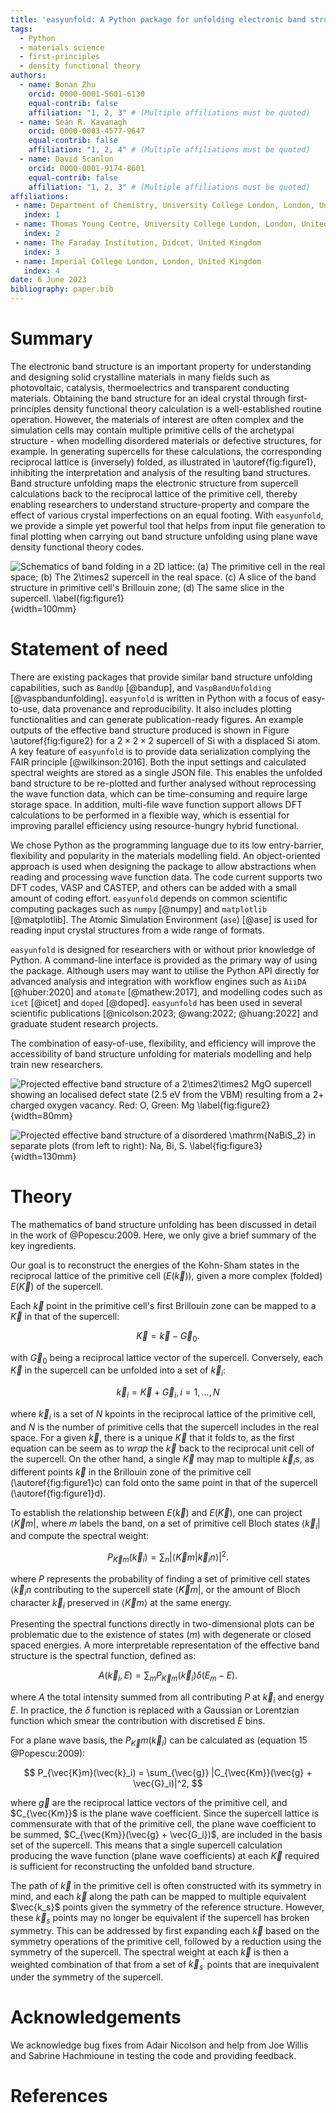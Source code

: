 ```yaml
---
title: 'easyunfold: A Python package for unfolding electronic band structures'
tags:
  - Python
  - materials science
  - first-principles
  - density functional theory
authors:
  - name: Bonan Zhu
    orcid: 0000-0001-5601-6130
    equal-contrib: false
    affiliation: "1, 2, 3" # (Multiple affiliations must be quoted)
  - name: Seán R. Kavanagh
    orcid: 0000-0003-4577-9647
    equal-contrib: false
    affiliation: "1, 2, 4" # (Multiple affiliations must be quoted)
  - name: David Scanlon
    orcid: 0000-0001-9174-8601
    equal-contrib: false
    affiliation: "1, 2, 3" # (Multiple affiliations must be quoted)
affiliations:
 - name: Department of Chemistry, University College London, London, United Kingdom
   index: 1
 - name: Thomas Young Centre, University College London, London, United Kingdom
   index: 2
 - name: The Faraday Institution, Didcot, United Kingdom
   index: 3
 - name: Imperial College London, London, United Kingdom
   index: 4
date: 6 June 2023
bibliography: paper.bib
---
```


# Summary

The electronic band structure is an important property for
understanding and designing solid crystalline materials in many fields
such as photovoltaic, catalysis, thermoelectrics and transparent conducting
materials. Obtaining the band structure for an ideal crystal through first-principles
density functional theory calculation is a well-established routine operation.
However, the materials of interest are often complex and the simulation cells may contain multiple  primitive
cells of the archetypal structure - when modelling disordered materials or defective structures, for example.
In generating supercells for these calculations, the corresponding reciprocal lattice is (inversely) folded, as illustrated in \autoref{fig:figure1},
inhibiting the interpretation and analysis of the resulting band structures.
Band structure unfolding maps the electronic structure from supercell calculations back to the reciprocal lattice of the primitive cell,
thereby enabling researchers to understand structure-property and compare the effect of various crystal imperfections on an equal footing.
With `easyunfold`, we provide a simple yet powerful tool that helps from input file generation to final plotting when carrying out band structure unfolding using plane wave density functional theory codes.

![Schematics of band folding in a 2D lattice: (a) The primitive cell in the real space; (b) The $2\times2$ supercell in the real space. (c) A slice of the band structure in primitive cell's Brillouin zone; (d) The same slice in the supercell. \label{fig:figure1}](figure1.png){width=100mm}

# Statement of need

There are existing packages that provide similar band structure unfolding capabilities, such as `BandUp`
[@bandup], and `VaspBandUnfolding` [@vaspbandunfolding].
`easyunfold` is written in Python with a focus of easy-to-use, data provenance and reproducibility.
It also includes plotting functionalities and can generate publication-ready figures.
An example outputs of the effective band structure produced is shown in Figure \autoref{fig:figure2} for a $2\times2\times2$ supercell of Si with a displaced Si atom.
A key feature of `easyunfold` is to provide data serialization complying the FAIR principle [@wilkinson:2016].
Both the input settings and calculated spectral weights are stored as a single JSON file.
This enables the unfolded band structure to be re-plotted and further analysed without reprocessing the wave function data, which can be time-consuming and require large storage space.
In addition, multi-file wave function support allows DFT calculations to be performed in a flexible way,
which is essential for improving parallel efficiency using resource-hungry hybrid functional.

We chose Python as the programming language due to its low entry-barrier, flexibility and popularity in the materials modelling field.
An object-oriented approach is used when designing the package to allow abstractions when reading and processing wave function data.
The code current supports two DFT codes, VASP and CASTEP, and others can be added with a small amount of coding effort.
`easyunfold` depends on common scientific computing packages such as `numpy` [@numpy] and `matplotlib` [@matplotlib].
The Atomic Simulation Environment (`ase`) [@ase] is used for reading input crystal structures from a wide range of formats.

`easyunfold` is designed for researchers with or without prior knowledge of Python.
A command-line interface is provided as the primary way of using the package.
Although users may want to utilise the Python
API directly for advanced analysis and integration with workflow engines such as `AiiDA` [@huber:2020] and `atomate` [@mathew:2017],
and modelling codes such as `icet` [@icet] and `doped` [@doped].
`easyunfold` has been used in several scientific publications [@nicolson:2023; @wang:2022; @huang:2022] and graduate student research projects.

The combination of easy-of-use, flexibility, and efficiency will improve the accessibility of
band structure unfolding for materials modelling and help train new researchers.

![Projected effective band structure of a $2\times2\times2$ MgO supercell showing an localised defect state (2.5 eV from the VBM) resulting from a 2+ charged oxygen vacancy. Red: O, Green: Mg \label{fig:figure2}](mgo_unfold_project.png){width=80mm}

![Projected effective band structure of a disordered $\mathrm{NaBiS_2}$ in separate plots (from left to right): Na, Bi, S.  \label{fig:figure3}](./NaBiS2_unfold-plot_proj_sep.png){width=130mm}


# Theory

The mathematics of band structure unfolding has been discussed in detail in the work of @Popescu:2009.
Here, we only give a brief summary of the key ingredients.

Our goal is to reconstruct the energies of the Kohn-Sham states in the reciprocal lattice of the primitive cell ($E(\vec{k})$), given a more complex (folded) $E(\vec{K})$ of the supercell.

Each $\vec{k}$ point in the primitive cell's first Brillouin zone can be mapped to a $\vec{K}$ in that of the supercell:

$$
\vec{K} = \vec{k} - \vec{G}_0.
$$

with $\vec{G}_0$ being a reciprocal lattice vector of the supercell.
Conversely, each $\vec{K}$ in the supercell can be unfolded into a set of $\vec{k}_i$:

$$
\vec{k}_i = \vec{K} + \vec{G}_i, i=1,...,N
$$

where $\vec{k}_i$ is a set of $N$ kpoints in the reciprocal lattice of the primitive cell,
and $N$ is the number of primitive cells that the supercell includes in the real space.
For a given $\vec{k}$, there is a unique $\vec{K}$ that it folds to, as the first equation can be seem as to *wrap* the $\vec{k}$ back to the reciprocal unit cell of the supercell.
On the other hand, a single $\vec{K}$ may map to multiple $\vec{k}_i$s,
as different points $\vec{k}$ in the Brillouin zone of the primitive cell (\autoref{fig:figure1}c) can fold onto the same point in that of the supercell (\autoref{fig:figure1}d).

To establish the relationship between $E(\vec{k})$ and $E(\vec{K})$, one can project  $\langle \vec{K}m|$, where $m$ labels the band, on a set of primitive cell Bloch states $\langle \vec{k}_i|$ and compute the spectral weight:

$$
P_{\vec{K}m}(\vec{k}_i) = \sum_n |\langle \vec{K}m |\vec{k}_i n \rangle |^2.
$$

where $P$ represents the probability of finding a set of primitive cell states $\langle \vec{k}_in$ contributing to the supercell state $\langle \vec{K}m |$,
or the amount of Bloch character $\vec{k}_i$ preserved in $\langle \vec{K}m \rangle$ at the same energy.

Presenting the spectral functions directly in two-dimensional plots can be problematic due to the existence of states ($m$) with degenerate or closed spaced energies.
A more interpretable representation of the effective band structure is the spectral function, defined as:

$$
A(\vec{k}_i, E) = \sum_m P_{\vec{K}m}(\vec{k}_i)\delta(E_m - E).
$$

where $A$ the total intensity summed from all contributing $P$ at $\vec{k}_i$ and energy $E$.
In practice, the $\delta$ function is replaced with a Gaussian or Lorentzian function which smear the contribution with discretised $E$ bins.

For a plane wave basis, the $P_{\vec{K}}m(\vec{k}_i)$ can be calculated as (equation 15 @Popescu:2009):

$$
P_{\vec{K}m}(\vec{k}_i) = \sum_{\vec{g}} |C_{\vec{Km}}(\vec{g} + \vec{G}_i)|^2,
$$

where $\vec{g}$ are the reciprocal lattice vectors of the primitive cell, and $C_{\vec{Km}}$ is the plane wave coefficient.
Since the supercell lattice is commensurate with that of the primitive cell,
the plane wave coefficient to be summed, $C_{\vec{Km}}(\vec{g} + \vec{G_i})$, are included in the basis set of the supercell.
This means that a single supercell calculation producing the wave function (plane wave coefficients) at each $\vec{K}$ required is sufficient for reconstructing the unfolded band structure.

The path of $\vec{k}$ in the primitive cell is often constructed with its symmetry in mind, and each $\vec{k}$ along the path can be mapped to multiple equivalent $\vec{k_s}$ points given the symmetry of the reference structure.
However, these $\vec{k}_s$ points may no longer be equivalent if the supercell has broken symmetry.
This can be addressed by first expanding each $\vec{k}$ based on the symmetry operations of the primitive cell, followed by a reduction using the symmetry of the supercell.
The spectral weight at each $\vec{k}$ is then a weighted combination of that from a set of $\vec{k}_s^\prime$ points that are inequivalent under the symmetry of the supercell.

# Acknowledgements

We acknowledge bug fixes from Adair Nicolson and help from Joe Willis and Sabrine Hachmioune in testing the code and providing feedback.

# References
